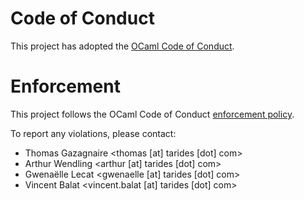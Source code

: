 # Code of Conduct

This project has adopted the [OCaml Code of Conduct](https://github.com/ocaml/code-of-conduct/blob/main/CODE_OF_CONDUCT.md).

# Enforcement

This project follows the OCaml Code of Conduct [enforcement policy](https://github.com/ocaml/code-of-conduct/blob/main/CODE_OF_CONDUCT.md#enforcement).

To report any violations, please contact:
- Thomas Gazagnaire <thomas [at] tarides [dot] com>
- Arthur Wendling <arthur [at] tarides [dot] com>
- Gwenaëlle Lecat <gwenaelle [at] tarides [dot] com>
- Vincent Balat <vincent.balat [at] tarides [dot] com>
